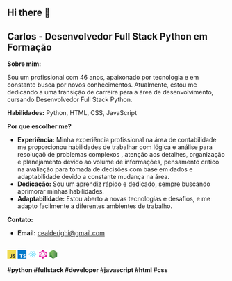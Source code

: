 ## Hi there 👋

## Carlos - Desenvolvedor Full Stack Python em Formação 

**Sobre mim:**

Sou um profissional com 46 anos, apaixonado por tecnologia e em constante busca por novos conhecimentos. Atualmente, estou me dedicando a uma transição de carreira para a área de desenvolvimento, cursando Desenvolvedor Full Stack Python.

**Habilidades:** Python, HTML, CSS, JavaScript

**Por que escolher me?**

* **Experiência:** Minha experiência profissional na área de contabilidade me proporcionou habilidades de trabalhar com lógica e análise para resoluçaõ de problemas complexos , atenção aos detalhes, organização e planejamento devido ao volume de informações, pensamento crítico na avaliação para tomada de decisões com base em dados e adaptabilidade devido a constante mudança na área.
* **Dedicação:** Sou um aprendiz rápido e dedicado, sempre buscando aprimorar minhas habilidades.
* **Adaptabilidade:** Estou aberto a novas tecnologias e desafios, e me adapto facilmente a diferentes ambientes de trabalho.

**Contato:**

* **Email:** cealderighi@gmail.com
<br>
<code><img height="20" alt="javascript" src="https://raw.githubusercontent.com/github/explore/80688e429a7d4ef2fca1e82350fe8e3517d3494d/topics/javascript/javascript.png"></code>
<code><img height="20" alt="typescript" src="https://raw.githubusercontent.com/github/explore/80688e429a7d4ef2fca1e82350fe8e3517d3494d/topics/typescript/typescript.png"></code>
<code><img height="20" alt="react" src="https://raw.githubusercontent.com/github/explore/80688e429a7d4ef2fca1e82350fe8e3517d3494d/topics/react/react.png"></code>
<code><img height="20" alt="graphql" src="https://raw.githubusercontent.com/github/explore/5c058a388828bb5fde0bcafd4bc867b5bb3f26f3/topics/graphql/graphql.png"></code>
<code><img height="20" alt="nodejs" src="https://raw.githubusercontent.com/github/explore/80688e429a7d4ef2fca1e82350fe8e3517d3494d/topics/nodejs/nodejs.png"></code>    

**#python #fullstack #developer #javascript #html #css**
